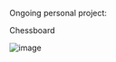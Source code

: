 Ongoing personal project:

Chessboard 

![image](https://github.com/DonaBiswas45/CHESSJAVA/assets/79658668/79cd056b-27af-43df-9304-d22d4f4bdc54)
